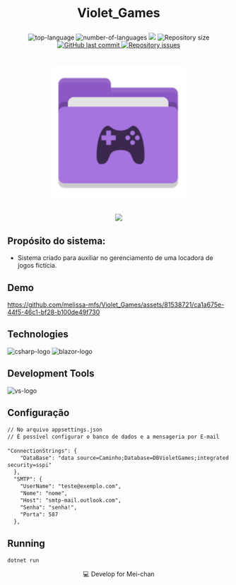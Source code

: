 # <p align=center>Violet_Games</p>


<p align="center" display="inline-block">
  <img src="https://img.shields.io/github/languages/top/melissa-mfs/Violet_Games" alt="top-language"/>
  <img src="https://img.shields.io/github/languages/count/melissa-mfs/Violet_Games.svg" alt="number-of-languages"/>
  <a href="https://www.codacy.com/gh/melissa-mfs/Violet_Games/dashboard?utm_source=github.com&amp;utm_medium=referral&amp;utm_content=melissa-mfs/article-model&amp;utm_campaign=Badge_Grade"><img src="https://app.codacy.com/project/badge/Grade/a148a172d5b6471098a0f0166b08e542"/></a>
  <img alt="Repository size" src="https://img.shields.io/github/repo-size/melissa-mfs/Violet_Games.svg">
  <a href="https://github.com/melissa-mfs/Violet_Games/commits/master">
    <img alt="GitHub last commit" src="https://img.shields.io/github/last-commit/melissa-mfs/Violet_Games.svg">
  </a>

   <a href="https://github.com/melissa-mfs/Violet_Games">
    <img alt="Repository issues" src="https://img.shields.io/github/issues/melissa-mfs/Violet_Games.svg">
  </a>

# <p align=center><img src="/lib/img/icon.png" width=300></p>
<p align="center">
   <img src="http://img.shields.io/static/v1?label=STATUS&message=EM%20DESENVOLVIMENTO&color=RED&style=for-the-badge"/>
</p>

## Propósito do sistema:
 - Sistema criado para auxiliar no gerenciamento de uma locadora de jogos fictícia.
 
 ## Demo
https://github.com/melissa-mfs/Violet_Games/assets/81538721/ca1a675e-44f5-46c1-bf28-b100de49f730
 
 ## Technologies

<p display="inline-block">
  <img width="48" src="https://www.freeiconspng.com/uploads/c-logo-icon-18.png" alt="csharp-logo"/>
  <img width="48" src="https://upload.wikimedia.org/wikipedia/commons/d/d0/Blazor.png" alt="blazor-logo"/>
</p>
                                                                                                  
## Development Tools

<p display="inline-block">
  <img width="48" src="https://static.wikia.nocookie.net/logopedia/images/e/ec/Microsoft_Visual_Studio_2022.svg" alt="vs-logo"/>
</p>

## Configuração

```console
// No arquivo appsettings.json
// É possível configurar o banco de dados e a mensageria por E-mail

"ConnectionStrings": {
    "DataBase": "data source=Caminho;Database=DBVioletGames;integrated security=sspi"
  },
  "SMTP": {
    "UserName": "teste@exemplo.com",
    "Nome": "nome",
    "Host": "smtp-mail.outlook.com",
    "Senha": "senha!",
    "Porta": 587
  },
```

## Running

```console
dotnet run
```

<p align=center>💻 Develop for Mei-chan</p>

